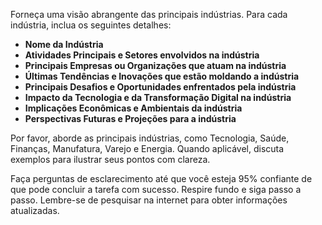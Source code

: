  
Forneça uma visão abrangente das principais indústrias. Para cada indústria, inclua os seguintes detalhes:

- **Nome da Indústria**
- **Atividades Principais e Setores envolvidos na indústria**
- **Principais Empresas ou Organizações que atuam na indústria**
- **Últimas Tendências e Inovações que estão moldando a indústria**
- **Principais Desafios e Oportunidades enfrentados pela indústria**
- **Impacto da Tecnologia e da Transformação Digital na indústria**
- **Implicações Econômicas e Ambientais da indústria**
- **Perspectivas Futuras e Projeções para a indústria**

Por favor, aborde as principais indústrias, como Tecnologia, Saúde, Finanças, Manufatura, Varejo e Energia. Quando aplicável, discuta exemplos para ilustrar seus pontos com clareza.

Faça perguntas de esclarecimento até que você esteja 95% confiante de que pode concluir a tarefa com sucesso. Respire fundo e siga passo a passo. Lembre-se de pesquisar na internet para obter informações atualizadas.
```